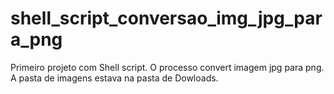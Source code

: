 # shell_script_conversao_img_jpg_para_png

Primeiro projeto com Shell script. 
O processo convert imagem jpg para png. 
A pasta de imagens estava na pasta de Dowloads. 
